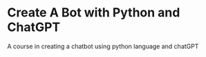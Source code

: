 # Create A Bot with Python and ChatGPT
 A course in creating a chatbot using python language and chatGPT
